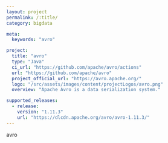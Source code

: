 ```yaml
---
layout: project
permalink: /:title/
category: bigdata

meta:
  keywords: "avro"

project:
  title: "avro"
  type: "Java"
  ci_url: "https://github.com/apache/avro/actions"
  url: "https://github.com/apache/avro"
  project_official_url: "https://avro.apache.org/"
  logo: "/src/assets/images/content/projectLogos/avro.png"
  overview: "Apache Avro is a data serialization system."

supported_releases:
  - release:
    version: "1.11.3"
    url: "https://dlcdn.apache.org/avro/avro-1.11.3/"
---
```


<p>avro</p>
